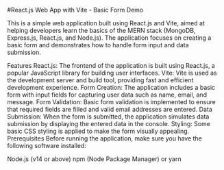 #React.js Web App with Vite - Basic Form Demo

This is a simple web application built using React.js and Vite, aimed at helping developers learn the basics of the MERN stack (MongoDB, Express.js, React.js, and Node.js). The application focuses on creating a basic form and demonstrates how to handle form input and data submission.

Features
React.js: The frontend of the application is built using React.js, a popular JavaScript library for building user interfaces.
Vite: Vite is used as the development server and build tool, providing fast and efficient development experience.
Form Creation: The application includes a basic form with input fields for capturing user data such as name, email, and message.
Form Validation: Basic form validation is implemented to ensure that required fields are filled and valid email addresses are entered.
Data Submission: When the form is submitted, the application simulates data submission by displaying the entered data in the console.
Styling: Some basic CSS styling is applied to make the form visually appealing.
Prerequisites
Before running the application, make sure you have the following software installed:

Node.js (v14 or above)
npm (Node Package Manager) or yarn









